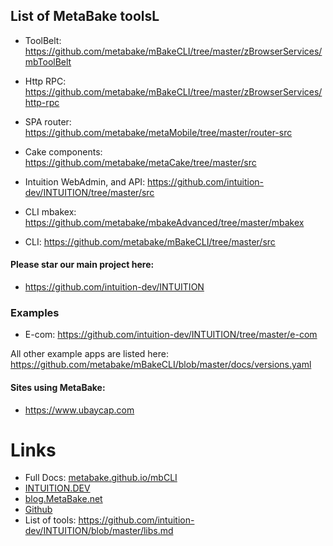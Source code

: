 
## List of MetaBake toolsL

- ToolBelt: https://github.com/metabake/mBakeCLI/tree/master/zBrowserServices/mbToolBelt
- Http RPC: https://github.com/metabake/mBakeCLI/tree/master/zBrowserServices/http-rpc
- SPA router: https://github.com/metabake/metaMobile/tree/master/router-src
- Cake components: https://github.com/metabake/metaCake/tree/master/src

- Intuition WebAdmin, and API: https://github.com/intuition-dev/INTUITION/tree/master/src
- CLI mbakex: https://github.com/metabake/mbakeAdvanced/tree/master/mbakex
- CLI: https://github.com/metabake/mBakeCLI/tree/master/src


#### Please star our main project here:
- https://github.com/intuition-dev/INTUITION


### Examples

- E-com: https://github.com/intuition-dev/INTUITION/tree/master/e-com

All other example apps are listed here: https://github.com/metabake/mBakeCLI/blob/master/docs/versions.yaml

#### Sites using MetaBake:
- https://www.ubaycap.com


# Links
- Full Docs: [metabake.github.io/mbCLI](http://metabake.github.io/mbCLI)
- [INTUITION.DEV](https://www.INTUITION.DEV)
- [blog.MetaBake.net](http://blog.MetaBake.net)
- [Github](http://git.INTUITION.DEV)
- List of tools: https://github.com/intuition-dev/INTUITION/blob/master/libs.md



